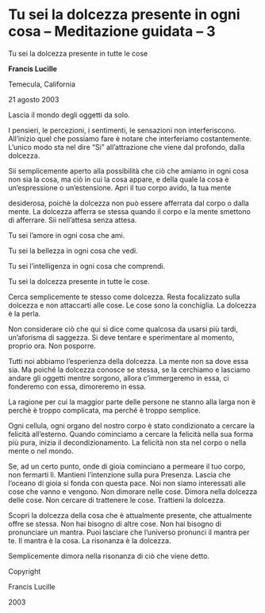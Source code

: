 # Tu sei la dolcezza presente in ogni cosa – Meditazione guidata – 3

Tu sei la dolcezza presente in tutte le cose

**Francis Lucille**

Temecula, California

21 agosto 2003

Lascia il mondo degli oggetti da solo.

I pensieri, le percezioni, i sentimenti, le sensazioni non interferiscono. All’inizio quel che possiamo fare è notare che interferiamo costantemente. L’unico modo sta nel dire “Si” all’attrazione che viene dal profondo, dalla dolcezza.

Sii semplicemente aperto alla possibilità che ciò che amiamo in ogni cosa non sia la cosa, ma ciò in cui la cosa appare, e della quale la cosa è un’espressione o un’estensione. Apri il tuo corpo avido, la tua mente

desiderosa, poichè la dolcezza non può essere afferrata dal corpo o dalla mente. La dolcezza afferra se stessa quando il corpo e la mente smettono di afferrare. Sii nell’attesa senza attesa.

Tu sei l’amore in ogni cosa che ami.

Tu sei la bellezza in ogni cosa che vedi.

Tu sei l’intelligenza in ogni cosa che comprendi.

Tu sei la dolcezza presente in tutte le cose.

Cerca semplicemente te stesso come dolcezza. Resta focalizzato sulla dolcezza e non attaccarti alle cose. Le cose sono la conchiglia. La dolcezza è la perla.

Non considerare ciò che qui si dice come qualcosa da usarsi più tardi, un’aforisma di saggezza. Si deve tentare e sperimentare al momento, proprio ora. Non posporre.

Tutti noi abbiamo l’esperienza della dolcezza. La mente non sa dove essa sia. Ma poiché la dolcezza conosce se stessa, se la cerchiamo e lasciamo andare gli oggetti mentre sorgono, allora c’immergeremo in essa, ci fonderemo con essa, dimoreremo in essa.

La ragione per cui la maggior parte delle persone ne stanno alla larga non è perchè è troppo complicata, ma perché è troppo semplice.

Ogni cellula, ogni organo del nostro corpo è stato condizionato a cercare la felicità all’esterno. Quando cominciamo a cercare la felicità nella sua forma più pura, inizia il decondizionamento. La felicità non sta nel corpo o nella mente o nel mondo.

Se, ad un certo punto, onde di gioia cominciano a permeare il tuo corpo, non fermarti lì. Mantieni l’intenzione sulla pura Presenza. Lascia che l’oceano di gioia si fonda con questa pace. Noi non siamo interessati alle cose che vanno e vengono. Non dimorare nelle cose. Dimora nella dolcezza delle cose. Non cercare di trattenere le cose. Trattieni la dolcezza.

Scopri la dolcezza della cosa che è attualmente presente, che attualmente offre se stessa. Non hai bisogno di altre cose. Non hai bisogno di pronunciare un mantra. Puoi lasciare che l’universo pronunci il mantra per te. Il mantra è la cosa. La risonanza è la dolcezza.

Semplicemente dimora nella risonanza di ciò che viene detto.

Copyright

Francis Lucille

2003